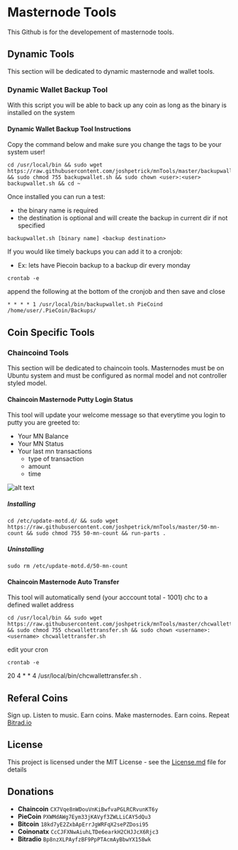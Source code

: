 # Masternode Tools

This Github is for the developement of masternode tools.

## Dynamic Tools
This section will be dedicated to dynamic masternode and wallet tools.

### Dynamic Wallet Backup Tool
With this script you will be able to back up any coin as long as the binary is installed on the system

#### Dynamic Wallet Backup Tool Instructions

Copy the command below and make sure you change the <user> tags to be your system user!

```
cd /usr/local/bin && sudo wget https://raw.githubusercontent.com/joshpetrick/mnTools/master/backupwallet.sh && sudo chmod 755 backupwallet.sh && sudo chown <user>:<user> backupwallet.sh && cd ~
```

Once installed you can run a test:
 * the binary name is required
 * the destination is optional and will create the backup in current dir if not specified
 
```
backupwallet.sh [binary name] <backup destination>
```

If you would like timely backups you can add it to a cronjob:
 * Ex: lets have Piecoin backup to a backup dir every monday

```
crontab -e
```

append the following at the bottom of the cronjob and then save and close
```
* * * * 1 /usr/local/bin/backupwallet.sh PieCoind /home/user/.PieCoin/Backups/
```





## Coin Specific Tools

### Chaincoind Tools

This section will be dedicated to chaincoin tools. Masternodes must be on Ubuntu system and must be configured as normal model and not
controller styled model.

#### Chaincoin Masternode Putty Login Status

This tool will update your welcome message so that everytime you login to putty you are greeted to:
  * Your MN Balance
  * Your MN Status
  * Your last mn transactions
    * type of transaction
    * amount
    * time
    
 ![alt text](https://github.com/joshpetrick/mnTools/blob/master/MNStatustool.PNG)
    
##### Installing

```
cd /etc/update-motd.d/ && sudo wget https://raw.githubusercontent.com/joshpetrick/mnTools/master/50-mn-count && sudo chmod 755 50-mn-count && run-parts .
```

##### Uninstalling

```
sudo rm /etc/update-motd.d/50-mn-count
```

#### Chaincoin Masternode Auto Transfer

This tool will automatically send (your acccount total - 1001) chc to a defined wallet address

```
cd /usr/local/bin && sudo wget https://raw.githubusercontent.com/joshpetrick/mnTools/master/chcwallettransfer.sh && sudo chmod 755 chcwallettransfer.sh && sudo chown <username>:<username> chcwallettransfer.sh 
```

edit your cron
```
crontab -e
```
20 4 * * 4 /usr/local/bin/chcwallettransfer.sh
.
## Referal Coins

Sign up. Listen to music. Earn coins. Make masternodes. Earn coins. Repeat
<a href="http://bitrad.io/?ref=45925">Bitrad.io</a>


## License

This project is licensed under the MIT License - see the [License.md](LICENSE.md) file for details

## Donations

* <b>Chaincoin</b> ```CX7Vqe8nWDouVnKiBwfvaPGLRCRvunKT6y```
* <b>PieCoin</b>   ```PXWMdAWg7Eym33jKAVyf3ZWLLiCAY5dQu3```
* <b>Bitcoin</b>   ```18kd7yE2ZxbApErrJgWRFqX2sePZDosi95```
* <b>Coinonatx</b>   ```CcCJFXNwAiuhLTDe6earkH2CHJJcX6Rjc3```
* <b>Bitradio</b>   ```Bp8nzXLPAyfzBF9PpPTAcmAyBbwYX158wk```

